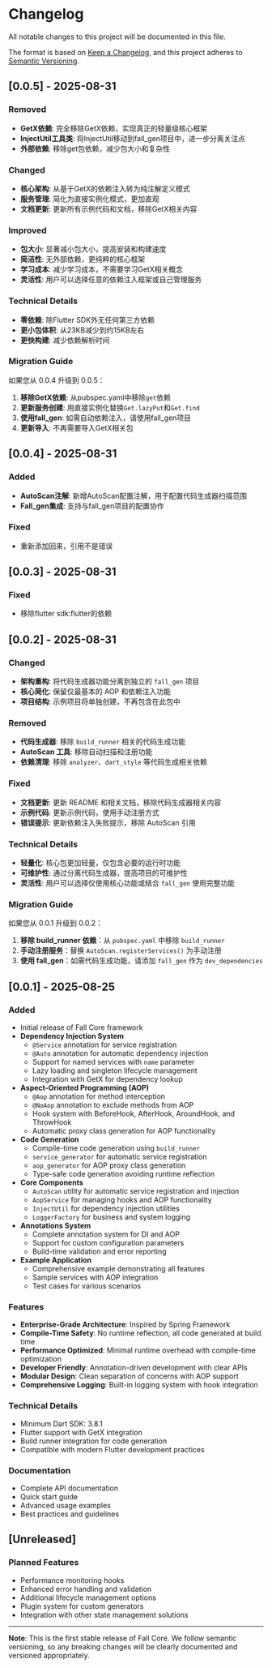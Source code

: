 # Changelog

All notable changes to this project will be documented in this file.

The format is based on [Keep a Changelog](https://keepachangelog.com/en/1.0.0/),
and this project adheres to [Semantic Versioning](https://semver.org/spec/v2.0.0.html).

## [0.0.5] - 2025-08-31

### Removed
- **GetX依赖**: 完全移除GetX依赖，实现真正的轻量级核心框架
- **InjectUtil工具类**: 将InjectUtil移动到fall_gen项目中，进一步分离关注点
- **外部依赖**: 移除get包依赖，减少包大小和复杂性

### Changed
- **核心架构**: 从基于GetX的依赖注入转为纯注解定义模式
- **服务管理**: 简化为直接实例化模式，更加直观
- **文档更新**: 更新所有示例代码和文档，移除GetX相关内容

### Improved
- **包大小**: 显著减小包大小，提高安装和构建速度
- **简洁性**: 无外部依赖，更纯粹的核心框架
- **学习成本**: 减少学习成本，不需要学习GetX相关概念
- **灵活性**: 用户可以选择任意的依赖注入框架或自己管理服务

### Technical Details
- **零依赖**: 除Flutter SDK外无任何第三方依赖
- **更小包体积**: 从23KB减少到约15KB左右
- **更快构建**: 减少依赖解析时间

### Migration Guide
如果您从 0.0.4 升级到 0.0.5：

1. **移除GetX依赖**: 从pubspec.yaml中移除`get`依赖
2. **更新服务创建**: 用直接实例化替换`Get.lazyPut`和`Get.find`
3. **使用fall_gen**: 如需自动依赖注入，请使用fall_gen项目
4. **更新导入**: 不再需要导入GetX相关包

## [0.0.4] - 2025-08-31

### Added
- **AutoScan注解**: 新增AutoScan配置注解，用于配置代码生成器扫描范围
- **Fall_gen集成**: 支持与fall_gen项目的配置协作
### Fixed
- 重新添加回来，引用不是错误

## [0.0.3] - 2025-08-31

### Fixed
- 移除flutter sdk:flutter的依赖

## [0.0.2] - 2025-08-31

### Changed
- **架构重构**: 将代码生成器功能分离到独立的 `fall_gen` 项目
- **核心简化**: 保留仅最基本的 AOP 和依赖注入功能
- **项目结构**: 示例项目将单独创建，不再包含在此包中

### Removed
- **代码生成器**: 移除 `build_runner` 相关的代码生成功能
- **AutoScan 工具**: 移除自动扫描和注册功能
- **依赖清理**: 移除 `analyzer`、`dart_style` 等代码生成相关依赖

### Fixed
- **文档更新**: 更新 README 和相关文档，移除代码生成器相关内容
- **示例代码**: 更新示例代码，使用手动注册方式
- **错误提示**: 更新依赖注入失败提示，移除 AutoScan 引用

### Technical Details
- **轻量化**: 核心包更加轻量，仅包含必要的运行时功能
- **可维护性**: 通过分离代码生成器，提高项目的可维护性
- **灵活性**: 用户可以选择仅使用核心功能或结合 `fall_gen` 使用完整功能

### Migration Guide
如果您从 0.0.1 升级到 0.0.2：

1. **移除 build_runner 依赖**：从 `pubspec.yaml` 中移除 `build_runner`
2. **手动注册服务**：替换 `AutoScan.registerServices()` 为手动注册
3. **使用 fall_gen**：如需代码生成功能，请添加 `fall_gen` 作为 `dev_dependencies`

## [0.0.1] - 2025-08-25

### Added
- Initial release of Fall Core framework
- **Dependency Injection System**
  - `@Service` annotation for service registration
  - `@Auto` annotation for automatic dependency injection
  - Support for named services with `name` parameter
  - Lazy loading and singleton lifecycle management
  - Integration with GetX for dependency lookup
- **Aspect-Oriented Programming (AOP)**
  - `@Aop` annotation for method interception
  - `@NoAop` annotation to exclude methods from AOP
  - Hook system with BeforeHook, AfterHook, AroundHook, and ThrowHook
  - Automatic proxy class generation for AOP functionality
- **Code Generation**
  - Compile-time code generation using `build_runner`
  - `service_generator` for automatic service registration
  - `aop_generator` for AOP proxy class generation
  - Type-safe code generation avoiding runtime reflection
- **Core Components**
  - `AutoScan` utility for automatic service registration and injection
  - `AopService` for managing hooks and AOP functionality
  - `InjectUtil` for dependency injection utilities
  - `LoggerFactory` for business and system logging
- **Annotations System**
  - Complete annotation system for DI and AOP
  - Support for custom configuration parameters
  - Build-time validation and error reporting
- **Example Application**
  - Comprehensive example demonstrating all features
  - Sample services with AOP integration
  - Test cases for various scenarios

### Features
- **Enterprise-Grade Architecture**: Inspired by Spring Framework
- **Compile-Time Safety**: No runtime reflection, all code generated at build time
- **Performance Optimized**: Minimal runtime overhead with compile-time optimization
- **Developer Friendly**: Annotation-driven development with clear APIs
- **Modular Design**: Clean separation of concerns with AOP support
- **Comprehensive Logging**: Built-in logging system with hook integration

### Technical Details
- Minimum Dart SDK: 3.8.1
- Flutter support with GetX integration
- Build runner integration for code generation
- Compatible with modern Flutter development practices

### Documentation
- Complete API documentation
- Quick start guide
- Advanced usage examples
- Best practices and guidelines

## [Unreleased]

### Planned Features
- Performance monitoring hooks
- Enhanced error handling and validation
- Additional lifecycle management options
- Plugin system for custom generators
- Integration with other state management solutions

---

**Note**: This is the first stable release of Fall Core. We follow semantic versioning, so any breaking changes will be clearly documented and versioned appropriately.